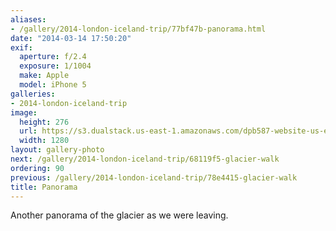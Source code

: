 ```yaml
---
aliases:
- /gallery/2014-london-iceland-trip/77bf47b-panorama.html
date: "2014-03-14 17:50:20"
exif:
  aperture: f/2.4
  exposure: 1/1004
  make: Apple
  model: iPhone 5
galleries:
- 2014-london-iceland-trip
image:
  height: 276
  url: https://s3.dualstack.us-east-1.amazonaws.com/dpb587-website-us-east-1/asset/gallery/2014-london-iceland-trip/77bf47b-panorama~1280.jpg
  width: 1280
layout: gallery-photo
next: /gallery/2014-london-iceland-trip/68119f5-glacier-walk
ordering: 90
previous: /gallery/2014-london-iceland-trip/78e4415-glacier-walk
title: Panorama
---
```


Another panorama of the glacier as we were leaving.
